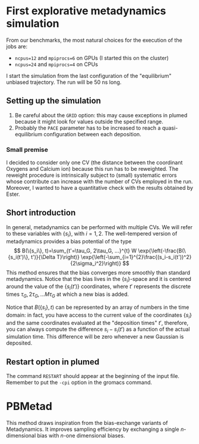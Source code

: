 
# First explorative metadynamics simulation

From our benchmarks, the most natural choices for the execution of the jobs are:
- `ncpus=12` and `mpiprocs=6` on GPUs (I started this on the cluster)
- `ncpus=24` and `mpiprocs=4` on CPUs

I start the simulation from the last configuration of the "equilibrium" unbiased trajectory. The run will be 50 ns long. 

## Setting up the simulation
1. Be careful about the `GRID` option: this may cause exceptions in plumed because it might look for values outside the specified range.
2. Probably the `PACE` parameter has to be increased to reach a quasi-equilibrium configuration between each deposition.

### Small premise
I decided to consider only one CV (the distance between the coordinant Oxygens and Calcium ion) because this run has to be reweighted. The reweight procedure is intrinsically subject to (small) systematic errors whose contribute can increase with the number of CVs employed in the run. Moreover, I wanted to have a quantitative check with the results obtained by Ester.


## Short introduction
In general, metadynamics can be performed with multiple CVs. We will refer to these variables with $\{s_i\}$, with $i=1, 2$. The well-tempered version of metadynamics provides a bias potential of the type 
$$
B(\{s_i\}, t)=\sum_{t'=\tau_G, 2\tau_G, ...}^{t} W \exp{\left(-\frac{B(\{s_i(t')\}, t')}{\Delta T}\right)} \exp{\left(-\sum_{i=1}^{2}\frac{(s_i-s_i(t'))^2}{2\sigma_i^2}\right)}
$$
This method ensures that the bias converges more smoothly than standard metadynamics. Notice that the bias lives in the $\{s_i\}$-space and it is centered around the value of the $\{s_i(t')\}$ coordinates, where $t'$ represents the discrete times $\tau_G, 2\tau_G, ...M\tau_G$ at which a new bias is added.

Notice that $B(\{s_i\}, t)$ can be represented by an array of numbers in the time domain: in fact, you have access to the current value of the coordinates $\{s_i\}$ and the same coordinates evaluated at the "deposition times" $t'$, therefore, you can always compute the difference $s_i-s_i(t')$ as a function of the actual simulation time. This difference will be zero whenever a new Gaussian is deposited. 


## Restart option in plumed
The command `RESTART` should appear at the beginning of the input file. Remember to put the `-cpi` option in the gromacs command. 


# PBMetad
This method draws inspiration from the bias-exchange variants of Metadynamics. It improves sampling efficiency by exchanging a single $n$-dimensional bias with $n$-one dimensional biases. 
